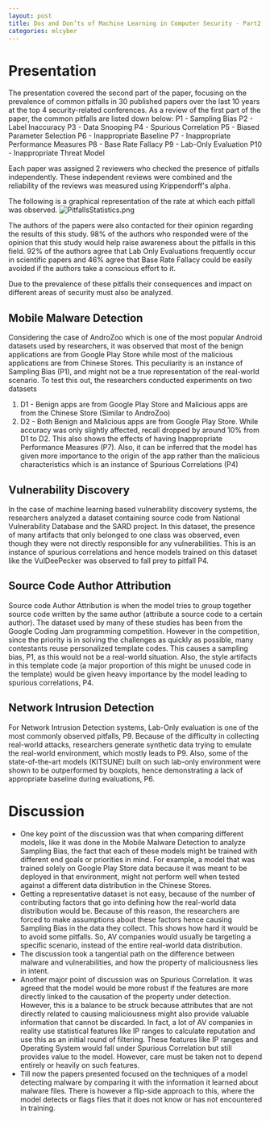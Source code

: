 ```yaml
---
layout: post
title: Dos and Don’ts of Machine Learning in Computer Security - Part2
categories: mlcyber
---
```


# Presentation
The presentation covered the second part of the paper, focusing on the prevalence of common pitfalls in 30 published papers over the last 10 years at the top 4 security-related conferences. As a review of the first part of the paper, the common pitfalls are listed down below:
P1 - Sampling Bias
P2 - Label Inaccuracy
P3 - Data Snooping
P4 - Spurious Correlation
P5 - Biased Parameter Selection
P6 - Inappropriate Baseline
P7 - Inappropriate Performance Measures
P8 - Base Rate Fallacy
P9 - Lab-Only Evaluation
P10 - Inappropriate Threat Model

Each paper was assigned 2 reviewers who checked the presence of pitfalls independently. These independent reviews were combined and the reliability of the reviews was measured using Krippendorff's alpha.

The following is a graphical representation of the rate at which each pitfall was observed.
![PitfallsStatistics.png](:/b302b67d44e7490982184b3ae7bcb947)

The authors of the papers were also contacted for their opinion regarding the results of this study. 98% of the authors who responded were of the opinion that this study would help raise awareness about the pitfalls in this field. 92% of the authors agree that Lab Only Evaluations frequently occur in scientific papers and 46% agree that Base Rate Fallacy could be easily avoided if the authors take a conscious effort to it.

Due to the prevalence of these pitfalls their consequences and impact on different areas of security must also be analyzed. 
## Mobile Malware Detection
Considering the case of AndroZoo which is one of the most popular Android datasets used by researchers, it was observed that most of the benign applications are from Google Play Store while most of the malicious applications are from Chinese Stores. This peculiarity is an instance of Sampling Bias (P1), and might not be a true representation of the real-world scenario. To test this out, the researchers conducted experiments on two datasets
1. D1 - Benign apps are from Google Play Store and Malicious apps are from the Chinese Store (Similar to AndroZoo)
2. D2 - Both Benign and Malicious apps are from Google Play Store. 
While accuracy was only slightly affected, recall dropped by around 10% from D1 to D2. This also shows the effects of having Inappropriate Performance Measures (P7). Also, it can be inferred that the model has given more importance to the origin of the app rather than the malicious characteristics which is an instance of Spurious Correlations (P4)
## Vulnerability Discovery
In the case of machine learning based vulnerability discovery systems, the researchers analyzed a dataset containing source code from National Vulnerability Database and the SARD project. In this dataset, the presence of many artifacts that only belonged to one class was observed, even though they were not directly responsible for any vulnerabilities. This is an instance of spurious correlations and hence models trained on this dataset like the VulDeePecker was observed to fall prey to pitfall P4. 
## Source Code Author Attribution
Source code Author Attribution is when the model tries to group together source code written by the same author (attribute a source code to a certain author). The dataset used by many of these studies has been from the Google Coding Jam programming competition. However in the competition, since the priority is in solving the challenges as quickly as possible, many contestants reuse personalized template codes. This causes a sampling bias, P1,  as this would not be a real-world situation. Also, the style artifacts in this template code (a major proportion of this might be unused code in the template) would be given heavy importance by the model leading to spurious correlations, P4.
## Network Intrusion Detection
For Network Intrusion Detection systems, Lab-Only evaluation is one of the most commonly observed pitfalls, P9. Because of the difficulty in collecting real-world attacks, researchers generate synthetic data trying to emulate the real-world environment, which mostly leads to P9. Also, some of the state-of-the-art models (KITSUNE) built on such lab-only environment were shown to be outperformed by boxplots, hence demonstrating a lack of appropriate baseline during evaluations, P6. 

# Discussion
* One key point of the discussion was that when comparing different models, like it was done in the Mobile Malware Detection to analyze Sampling Bias, the fact that each of these models might be trained with different end goals or priorities in mind. For example, a model that was trained solely on Google Play Store data because it was meant to be deployed in that environment, might not perform well when tested against a different data distribution in the Chinese Stores.
* Getting a representative dataset is not easy, because of the number of contributing factors that go into defining how the real-world data distribution would be. Because of this reason, the researchers are forced to make assumptions about these factors hence causing Sampling Bias in the data they collect. This shows how hard it would be to avoid some pitfalls. So, AV companies would usually be targeting a specific scenario, instead of the entire real-world data distribution.
* The discussion took a tangential path on the difference between malware and vulnerabilities, and how the property of maliciousness lies in intent.
* Another major point of discussion was on Spurious Correlation. It was agreed that the model would be more robust if the features are more directly linked to the causation of the property under detection. However, this is a balance to be struck because attributes that are not directly related to causing maliciousness might also provide valuable information that cannot be discarded. In fact, a lot of AV companies in reality use statistical features like IP ranges to calculate reputation and use this as an initial round of filtering. These features like IP ranges and Operating System would fall under Spurious Correlation but still provides value to the model. However, care must be taken not to depend entirely or heavily on such features.
* Till now the papers presented focused on the techniques of a model detecting malware by comparing it with the information it learned about malware files. There is however a flip-side approach to this, where the model detects or flags files that it does not know or has not encountered in training. 


